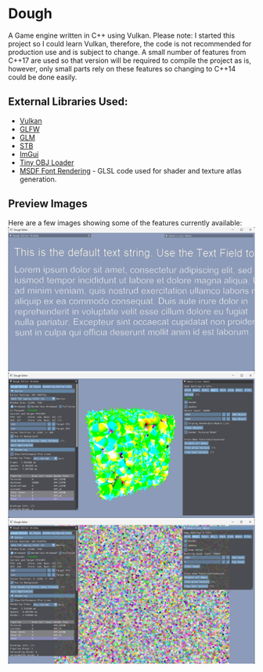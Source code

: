 # Dough

A Game engine written in C\+\+ using Vulkan.
Please note: I started this project so I could learn Vulkan, therefore, the code is not recommended for production use and is subject to change.
A small number of features from C\+\+17 are used so that version will be required to compile the project as is, however, only small parts rely on these features so changing to C\+\+14 could be done easily.

## External Libraries Used:
- [Vulkan](https://www.lunarg.com/vulkan-sdk/)
- [GLFW](https://www.glfw.org/)
- [GLM](https://github.com/g-truc/glm)
- [STB](https://github.com/nothings/stb)
- [ImGui](https://github.com/ocornut/imgui)
- [Tiny OBJ Loader](https://github.com/tinyobjloader)
- [MSDF Font Rendering](https://github.com/Chlumsky/msdfgen) - GLSL code used for shader and texture atlas generation.

## Preview Images
Here are a few images showing some of the features currently available:
![Text preview](Dough/previewImages/text_preview.png "Soft Mask and MSDF text rendering.")
![3D obj preview](Dough/previewImages/obj_preview.png "3D model (OBJ) rendering.")
![Batch renderig preview](Dough/previewImages/batch_preview.png "Batch renderer with Orthographic camera.")
